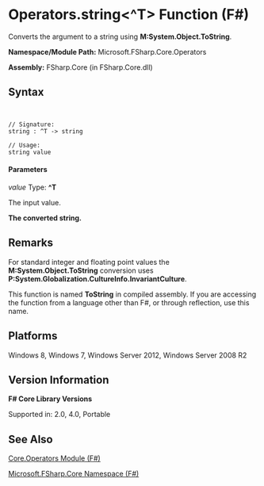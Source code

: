 # Operators.string<^T> Function (F#)

Converts the argument to a string using **M:System.Object.ToString**.

**Namespace/Module Path:** Microsoft.FSharp.Core.Operators

**Assembly:** FSharp.Core (in FSharp.Core.dll)


## Syntax


```


// Signature:
string : ^T -> string

// Usage:
string value

```



#### Parameters
*value*
Type: **^T**


The input value.



**The converted string.**
## Remarks
For standard integer and floating point values the **M:System.Object.ToString** conversion uses **P:System.Globalization.CultureInfo.InvariantCulture**.

This function is named **ToString** in compiled assembly. If you are accessing the function from a language other than F#, or through reflection, use this name.


## Platforms
Windows 8, Windows 7, Windows Server 2012, Windows Server 2008 R2


## Version Information
**F# Core Library Versions**

Supported in: 2.0, 4.0, Portable




## See Also
[Core.Operators Module &#40;F&#35;&#41;](Core.Operators-Module-%28FSharp%29.md)

[Microsoft.FSharp.Core Namespace &#40;F&#35;&#41;](Microsoft.FSharp.Core-Namespace-%28FSharp%29.md)

